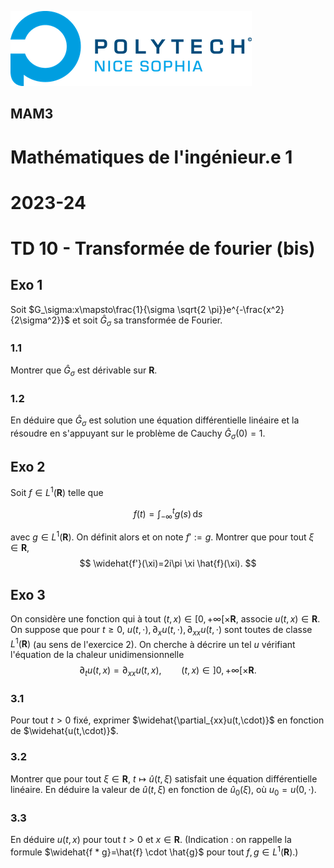 ![PNS](../logo-pns.png)
## MAM3
# Mathématiques de l'ingénieur.e 1
# 2023-24

# TD 10 - Transformée de fourier (bis)

## Exo 1 

Soit $G_\sigma:x\mapsto\frac{1}{\sigma \sqrt{2 \pi}}e^{-\frac{x^2}{2\sigma^2}}$ et soit $\hat{G}_\sigma$ sa transformée de Fourier.

### 1.1
Montrer que $\hat{G}_\sigma$ est dérivable sur $\mathbf{R}$.

### 1.2
En déduire que $\hat{G}_\sigma$ est solution une équation différentielle linéaire et la résoudre en s'appuyant sur le problème de Cauchy  $\hat{G}_\sigma(0)=1$.

## Exo 2
Soit $f \in L^1(\mathbf{R})$ telle que

$$ f(t) = \int_{-\infty}^t g(s)\,\mathrm{d}s $$

avec $g \in L^1(\mathbf{R})$. On définit alors et on note $f':=g$.
Montrer que pour tout $\xi\in \mathbf{R}$, 
$$
\widehat{f'}(\xi)=2i\pi \xi \hat{f}(\xi).
$$

## Exo 3
On considère une fonction qui à tout $(t,x)\in [0,+\infty[\times \mathbf{R}$, associe $u(t,x)\in \mathbf{R}.$ On suppose que pour $t\geq 0$, $u(t,\cdot), \partial_x u(t,\cdot), \partial_{xx} u(t,\cdot)$ sont toutes de classe $L^1(\mathbf{R})$ (au sens de l'exercice 2).
On cherche à décrire un tel $u$ vérifiant l'équation de la chaleur unidimensionnelle 
$$
\partial_t u(t,x)=\partial_{xx}u(t,x), \qquad (t,x)\in ]0,+\infty[\times \mathbf{R}.
$$

### 3.1
Pour tout $t> 0$ fixé, exprimer $\widehat{\partial_{xx}u(t,\cdot)}$ en fonction de $\widehat{u(t,\cdot)}$. 

### 3.2
Montrer que pour tout $\xi\in \mathbf{R}$, $t\mapsto \hat{u}(t,\xi)$ satisfait une équation différentielle linéaire. En déduire la valeur de $\hat{u}(t,\xi)$ en fonction de $\hat{u}_0(\xi)$, où $u_0=u(0,\cdot)$.

### 3.3
En déduire $u(t,x)$ pour tout $t>0$ et $x\in \mathbf{R}$. (Indication : on rappelle la formule $\widehat{f * g}=\hat{f} \cdot \hat{g}$ pour tout $f,g \in L^1(\mathbf{R})$.)
